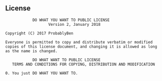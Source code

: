## License
                DO WHAT YOU WANT TO PUBLIC LICENSE
                       Version 2, January 2018

	Copyright (C) 2017 ProbablyBen
	
	Everyone is permitted to copy and distribute verbatim or modified
	copies of this license document, and changing it is allowed as long
	as the name is changed.

                DO WHAT WANT TO PUBLIC LICENSE
       TERMS AND CONDITIONS FOR COPYING, DISTRIBUTION AND MODIFICATION

 	0. You just DO WHAT YOU WANT TO.
